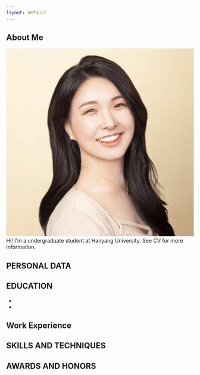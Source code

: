 ```yaml
---
layout: default
---
```


## About Me

<img class="profile-picture" src="profile_youhyun.jpeg">
Hi! I'm a undergraduate student at Hanyang University. See CV for more information.

 <!-- This is a jekyll based resume template. You can find the full source code on [GitHub] --> 
 <!-- (https://github.com/bk2dcradle/researcher) -->

## PERSONAL DATA

## EDUCATION
- 
- 

## Work Experience

## SKILLS AND TECHNIQUES

## AWARDS AND HONORS

 <!-- This is a [link](http://google.com). Something *italics* and something **bold**.-->
 <!-- Here is a horizontal rule --- -->
 <!-- Here is a blockquote> To a great mind, nothing is little -->
